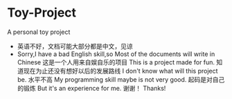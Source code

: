 # Toy-Project
A personal toy project
* 英语不好，文档可能大部分都是中文，见谅
* Sorry,I have a bad English skill,so Most of the documents will write in Chinese
这是一个人用来自娱自乐的项目
This is a project made for fun.
知道现在为止还没有想好以后的发展路线
I don't know what will this project be.
水平不高
My programming skill maybe is not very good.
起码是对自己的锻炼
But it's an experience for me.
谢谢！
Thanks!

